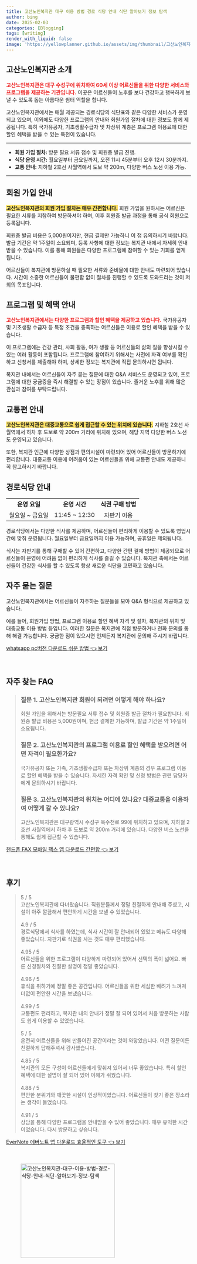 ```yaml
---
title: 고산노인복지관 대구 이용 방법 경로 식당 안내 식단 알아보기 정보 탐색
author: bing
date: 2025-02-03
categories: [Blogging]
tags: [writing]
render_with_liquid: false
image: 'https://yellowplanner.github.io/assets/img/thumbnail/고산노인복지관-대구-이용-방법-경로-식당-안내-식단-알아보기-정보-탐색.webp'
---
```



<h2 id='고산노인복지관소개'>고산노인복지관 소개</h2>

<p><b><span style="color: #ee2323;">고산노인복지관은 대구 수성구에 위치하여 60세 이상 어르신들을 위한 다양한 서비스와 프로그램을 제공하는 기관입니다.</span></b> 이곳은 어르신들이 노후를 보다 건강하고 행복하게 보낼 수 있도록 돕는 아름다운 쉼터 역할을 합니다.</p>

<p>고산노인복지관에서는 매월 제공되는 경로식당의 식단표와 같은 다양한 서비스가 운영되고 있으며, 이외에도 다양한 프로그램의 안내와 회원가입 절차에 대한 정보도 함께 제공됩니다. 특히 국가유공자, 기초생활수급자 및 차상위 계층은 프로그램 이용료에 대한 할인 혜택을 받을 수 있는 특전이 있습니다.</p>

<hr />

<ul>
    <li><b>회원 가입 절차: </b>방문 필요 서류 접수 및 회원증 발급 진행.</li>
    <li><b>식당 운영 시간:</b> 월요일부터 금요일까지, 오전 11시 45분부터 오후 12시 30분까지.</li>
    <li><b>교통 안내:</b> 지하철 2호선 사월역에서 도보 약 200m, 다양한 버스 노선 이용 가능.</li>
</ul>

<hr />

<h2 id='회원가입안내'>회원 가입 안내</h2>

<p><b><span style="background-color: #ffe066;">고산노인복지관의 회원 가입 절차는 매우 간편합니다.</span></b> 회원 가입을 원하시는 어르신은 필요한 서류를 지참하여 방문하셔야 하며, 이후 회원증 발급 과정을 통해 공식 회원으로 등록됩니다.</p>

<p>회원증 발급 비용은 5,000원이지만, 현금 결제만 가능하니 이 점 유의하시기 바랍니다. 발급 기간은 약 1주일이 소요되며, 등록 사항에 대한 정보는 복지관 내에서 자세히 안내받을 수 있습니다. 이를 통해 회원들은 다양한 프로그램에 참여할 수 있는 기회를 얻게 됩니다.</p>

<p>어르신들이 복지관에 방문하실 때 필요한 서류와 준비물에 대한 안내도 마련되어 있습니다. 시간이 소중한 어르신들이 불편함 없이 절차를 진행할 수 있도록 도와드리는 것이 저희의 목표입니다.</p>

<h2 id='프로그램및혜택'>프로그램 및 혜택 안내</h2>

<p><b><span style="color: #ee2323;">고산노인복지관에서는 다양한 프로그램과 할인 혜택을 제공하고 있습니다.</span></b> 국가유공자 및 기초생활 수급자 등 특정 조건을 충족하는 어르신들은 이용료 할인 혜택을 받을 수 있습니다.</p>

<p>이 프로그램에는 건강 관리, 사회 활동, 여가 생활 등 어르신들의 삶의 질을 향상시킬 수 있는 여러 활동이 포함됩니다. 프로그램에 참여하기 위해서는 사전에 자격 여부를 확인하고 신청서를 제출해야 하며, 상세한 정보는 복지관에 직접 문의하시면 됩니다.</p>

<p>복지관 내에서는 어르신들이 자주 묻는 질문에 대한 Q&A 서비스도 운영되고 있어, 프로그램에 대한 궁금증을 즉시 해결할 수 있는 장점이 있습니다. 즐거운 노후를 위해 많은 관심과 참여를 부탁드립니다.</p>

<h2 id='교통편안내'>교통편 안내</h2>

<p><b><span style="background-color: #ffe066;">고산노인복지관은 대중교통으로 쉽게 접근할 수 있는 위치에 있습니다.</span></b> 지하철 2호선 사월역에서 하차 후 도보로 약 200m 거리에 위치해 있으며, 해당 지역 다양한 버스 노선도 운영되고 있습니다.</p>

<p>또한, 복지관 인근에 다양한 상점과 편의시설이 마련되어 있어 어르신들이 방문하기에 편리합니다. 대중교통 이용에 어려움이 있는 어르신들을 위해 교통편 안내도 제공하니 꼭 참고하시기 바랍니다.</p>

<h2 id='경로식당안내'>경로식당 안내</h2>

<table>
    <tr>
        <td style="text-align: center; height: 17px;"><b>운영 요일</b></td>
        <td style="text-align: center; height: 17px;"><b>운영 시간</b></td>
        <td style="text-align: center; height: 17px;"><b>식권 구매 방법</b></td>
    </tr>
    <tr>
        <td style="text-align: center; height: 17px;">월요일 ~ 금요일</td>
        <td style="text-align: center; height: 17px;">11:45 ~ 12:30</td>
        <td style="text-align: center; height: 17px;">자판기 이용</td>
    </tr>
</table>

<p>경로식당에서는 다양한 식사를 제공하며, 어르신들이 편리하게 이용할 수 있도록 영업시간에 맞춰 운영됩니다. 월요일부터 금요일까지 이용 가능하며, 공휴일은 제외됩니다.</p>

<p>식사는 자판기를 통해 구매할 수 있어 간편하고, 다양한 간편 결제 방법이 제공되므로 어르신들이 운영에 어려움 없이 편리하게 식사를 즐길 수 있습니다. 복지관 측에서는 어르신들이 건강한 식사를 할 수 있도록 항상 새로운 식단을 고민하고 있습니다.</p>

<h2 id='자주묻는질문'>자주 묻는 질문</h2>

<p>고산노인복지관에서는 어르신들이 자주하는 질문들을 모아 Q&A 형식으로 제공하고 있습니다.</p>

<p>예를 들어, 회원가입 방법, 프로그램 이용료 할인 혜택 자격 및 절차, 복지관의 위치 및 대중교통 이용 방법 등입니다. 이러한 질문은 복지관에 직접 방문하거나 전화 문의를 통해 해결 가능합니다. 궁금한 점이 있으시면 언제든지 복지관에 문의해 주시기 바랍니다.</p>


<p><a class="click-button" title="whatsapp pc버전 다운로드 쉬운 방법" href="https://yellowplanner.github.io/posts/whatsapp-pc%EB%B2%84%EC%A0%84-%EB%8B%A4%EC%9A%B4%EB%A1%9C%EB%93%9C-%EC%89%AC%EC%9A%B4-%EB%B0%A9%EB%B2%95/" rel="dofollow">whatsapp pc버전 다운로드 쉬운 방법 👈 보기</a></p><br>
<h2 id='자주_찾는_FAQ'>자주 찾는 FAQ</h2>
<div itemscope="" itemtype="https://schema.org/FAQPage"> 
<blockquote> 
<div itemscope="" itemprop="mainEntity" itemtype="https://schema.org/Question"> 
<h3 itemprop="name">질문 1. 고산노인복지관 회원이 되려면 어떻게 해야 하나요?</h3> 
<div itemscope="" itemprop="acceptedAnswer" itemtype="https://schema.org/Answer"> 
<span itemprop="text"> 
<p>회원 가입을 위해서는 방문필요 서류 접수 및 회원증 발급 절차가 필요합니다. 회원증 발급 비용은 5,000원이며, 현금 결제만 가능하며, 발급 기간은 약 1주일이 소요됩니다.</p> 
</span> 
</div> 
</div> 
<div itemscope="" itemprop="mainEntity" itemtype="https://schema.org/Question"> 
<h3 itemprop="name">질문 2. 고산노인복지관의 프로그램 이용료 할인 혜택을 받으려면 어떤 자격이 필요한가요?</h3> 
<div itemscope="" itemprop="acceptedAnswer" itemtype="https://schema.org/Answer"> 
<span itemprop="text"> 
<p>국가유공자 또는 가족, 기초생활수급자 또는 차상위 계층의 경우 프로그램 이용료 할인 혜택을 받을 수 있습니다. 자세한 자격 확인 및 신청 방법은 관련 담당자에게 문의하시기 바랍니다.</p> 
</span> 
</div> 
</div> 
<div itemscope="" itemprop="mainEntity" itemtype="https://schema.org/Question"> 
<h3 itemprop="name">질문 3. 고산노인복지관의 위치는 어디에 있나요? 대중교통을 이용하여 어떻게 갈 수 있나요?</h3> 
<div itemscope="" itemprop="acceptedAnswer" itemtype="https://schema.org/Answer"> 
<span itemprop="text"> 
<p>고산노인복지관은 대구광역시 수성구 욱수천로 99에 위치하고 있으며, 지하철 2호선 사월역에서 하차 후 도보로 약 200m 거리에 있습니다. 다양한 버스 노선을 통해도 쉽게 접근할 수 있습니다.</p> 
</span> 
</div> 
</div> 
</blockquote> 
</div>
<p><a class="click-button" title="핸드폰 FAX 모바일 팩스 앱 다운로드 간편함" href="https://yellowplanner.github.io/posts/%ED%95%B8%EB%93%9C%ED%8F%B0-FAX-%EB%AA%A8%EB%B0%94%EC%9D%BC-%ED%8C%A9%EC%8A%A4-%EC%95%B1-%EB%8B%A4%EC%9A%B4%EB%A1%9C%EB%93%9C-%EA%B0%84%ED%8E%B8%ED%95%A8/" rel="dofollow">핸드폰 FAX 모바일 팩스 앱 다운로드 간편함 👈 보기</a></p><br>
<h2 id='후기'>후기</h2>
<div itemscope itemtype="https://schema.org/Product">
  <blockquote>
  <div itemprop="review" itemscope itemtype="https://schema.org/Review">
      <div itemprop="reviewRating" itemscope itemtype="https://schema.org/Rating"> <span itemprop="ratingValue">5</span> / <span itemprop="bestRating">5</span> </div>
      <span itemprop="reviewBody">고산노인복지관에 다녀왔습니다. 직원분들께서 정말 친절하게 안내해 주셨고, 시설이 아주 깔끔해서 편안하게 시간을 보낼 수 있었습니다.</span>
  </div>
  <br>
  <div itemprop="review" itemscope itemtype="https://schema.org/Review">
      <div itemprop="reviewRating" itemscope itemtype="https://schema.org/Rating"> <span itemprop="ratingValue">4.9</span> / <span itemprop="bestRating">5</span> </div>
      <span itemprop="reviewBody">경로식당에서 식사를 하였는데, 식사 시간이 잘 안내되어 있었고 메뉴도 다양해 좋았습니다. 자판기로 식권을 사는 것도 매우 편리했습니다.</span>
  </div>
  <br>
  <div itemprop="review" itemscope itemtype="https://schema.org/Review">
      <div itemprop="reviewRating" itemscope itemtype="https://schema.org/Rating"> <span itemprop="ratingValue">4.95</span> / <span itemprop="bestRating">5</span> </div>
      <span itemprop="reviewBody">어르신들을 위한 프로그램이 다양하게 마련되어 있어서 선택의 폭이 넓어요. 빠른 신청절차와 친절한 설명이 정말 좋았습니다.</span>
  </div>
  <br>
  <div itemprop="review" itemscope itemtype="https://schema.org/Review">
      <div itemprop="reviewRating" itemscope itemtype="https://schema.org/Rating"> <span itemprop="ratingValue">4.96</span> / <span itemprop="bestRating">5</span> </div>
      <span itemprop="reviewBody">휴식을 취하기에 정말 좋은 공간입니다. 어르신들을 위한 세심한 배려가 느껴져 더없이 편안한 시간을 보냈습니다.</span>
  </div>
  <br>
  <div itemprop="review" itemscope itemtype="https://schema.org/Review">
      <div itemprop="reviewRating" itemscope itemtype="https://schema.org/Rating"> <span itemprop="ratingValue">4.99</span> / <span itemprop="bestRating">5</span> </div>
      <span itemprop="reviewBody">교통편도 편리하고, 복지관 내의 안내가 정말 잘 되어 있어서 처음 방문하는 사람도 쉽게 이용할 수 있었습니다.</span>
  </div>
  <br>
  <div itemprop="review" itemscope itemtype="https://schema.org/Review">
      <div itemprop="reviewRating" itemscope itemtype="https://schema.org/Rating"> <span itemprop="ratingValue">5</span> / <span itemprop="bestRating">5</span> </div>
      <span itemprop="reviewBody">온전히 어르신들을 위해 만들어진 공간이라는 것이 와닿았습니다. 어떤 질문이든 친절하게 답해주셔서 감사했습니다.</span>
  </div>
  <br>
  <div itemprop="review" itemscope itemtype="https://schema.org/Review">
      <div itemprop="reviewRating" itemscope itemtype="https://schema.org/Rating"> <span itemprop="ratingValue">4.85</span> / <span itemprop="bestRating">5</span> </div>
      <span itemprop="reviewBody">복지관의 모든 구성이 어르신들에게 맞춰져 있어서 너무 좋았습니다. 특히 할인 혜택에 대한 설명이 잘 되어 있어 이해가 쉬웠습니다.</span>
  </div>
  <br>
  <div itemprop="review" itemscope itemtype="https://schema.org/Review">
      <div itemprop="reviewRating" itemscope itemtype="https://schema.org/Rating"> <span itemprop="ratingValue">4.88</span> / <span itemprop="bestRating">5</span> </div>
      <span itemprop="reviewBody">편안한 분위기와 깨끗한 시설이 인상적이었습니다. 어르신들이 찾기 좋은 장소라는 생각이 들었습니다.</span>
  </div>
  <br>
  <div itemprop="review" itemscope itemtype="https://schema.org/Review">
      <div itemprop="reviewRating" itemscope itemtype="https://schema.org/Rating"> <span itemprop="ratingValue">4.91</span> / <span itemprop="bestRating">5</span> </div>
      <span itemprop="reviewBody">상담을 통해 다양한 프로그램을 안내받을 수 있어 좋았습니다. 매우 유익한 시간이었습니다. 다시 방문하고 싶습니다.</span>
  </div>
  </blockquote>
</div>
<p><a class="click-button" title="EverNote 에버노트 앱 다운로드 효율적인 도구" href="https://yellowplanner.github.io/posts/EverNote-%EC%97%90%EB%B2%84%EB%85%B8%ED%8A%B8-%EC%95%B1-%EB%8B%A4%EC%9A%B4%EB%A1%9C%EB%93%9C-%ED%9A%A8%EC%9C%A8%EC%A0%81%EC%9D%B8-%EB%8F%84%EA%B5%AC/" rel="dofollow">EverNote 에버노트 앱 다운로드 효율적인 도구 👈 보기</a></p><br>
<figure class="image"><img src="https://yellowplanner.github.io/assets/img/thumbnail/고산노인복지관-대구-이용-방법-경로-식당-안내-식단-알아보기-정보-탐색.webp" alt="고산노인복지관-대구-이용-방법-경로-식당-안내-식단-알아보기-정보-탐색" width="256" height="256"></figure>